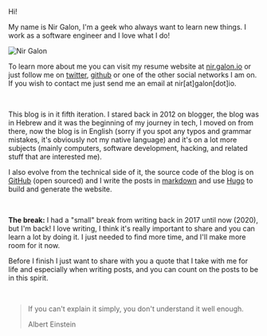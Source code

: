 Hi!

My name is Nir Galon, I'm a geek who always want to learn new things. I work as a software engineer and I love what I do!

![Nir Galon](/images/publishers/nir-galon.jpg "Nir Galon")

To learn more about me you can visit my resume website at [nir.galon.io](https://nir.galon.io) or just follow me on [twitter](https://twitter.com/nirgn975), [github](https://github.com/nirgn975) or one of the other social networks I am on. If you wish to contact me just send me an email at nir[at]galon[dot]io.

&nbsp;

This blog is in it fifth iteration. I stared back in 2012 on blogger, the blog was in Hebrew and it was the beginning of my journey in tech, I moved on from there, now the blog is in English (sorry if you spot any typos and grammar mistakes, it's obviously not my native language) and it's on a lot more subjects (mainly computers, software development, hacking, and related stuff that are interested me).

I also evolve from the technical side of it, the source code of the blog is on [GitHub](https://github.com/nirgn975/stories-of-a-lifelong-student) (open sourced) and I write the posts in [markdown](https://en.wikipedia.org/wiki/Markdown) and use [Hugo](https://gohugo.io/) to build and generate the website.

&nbsp;

**The break:** I had a "small" break from writing back in 2017 until now (2020), but I'm back! I love writing, I think it's really important to share and you can learn a lot by doing it. I just needed to find more time, and I'll make more room for it now.

Before I finish I just want to share with you a quote that I take with me for life and especially when writing posts, and you can count on the posts to be in this spirit.

&nbsp;

> If you can't explain it simply, you don't understand it well enough.
>
> Albert Einstein

